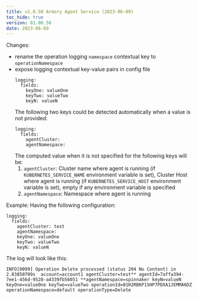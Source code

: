 ```yaml
---
title: v1.0.58 Armory Agent Service (2023-06-09)
toc_hide: true
version: 01.00.58
date: 2023-06-09
---
```


Changes:
- rename the operation logging `namespace` contextual key to `operationNamespace`
- expose logging contextual key-value pairs in config file 
  ```
  logging:
    fields:
      keyOne: valueOne
      keyTwo: valueTwo
      keyN: valueN
  ```
  The following two keys could be detected automatically when a value is not provided:
  ```
  logging:
    fields:
      agentCluster:
      agentNamespace: 
  ```
  The computed value when it is not specified for the following keys will be: 
  1. `agentCluster`: Cluster name where agent is running (if `KUBERNETES_SERVICE_NAME` environment variable is set), Cluster Host where agent is running (if `KUBERNETES_SERVICE_HOST` environment variable is set), empty if any environment variable is specified 
  2. `agentNamespace`: Namespace where agent is running

Example:
Having the following configuration: 
```
logging:
  fields:
    agentCluster: test
    agentNamespace:
    keyOne: valueOne
    keyTwo: valueTwo
    keyN: valueN
```
The log will look like this:
```
INFO[0099] Operation Delete processed (status 204 No Content) in 2.03850709s  account=account1 agentCluster=test** agentId=7affa394-7ee1-456d-9528-a4339fb56051 **agentNamespace=spinnaker keyN=valueN keyOne=valueOne keyTwo=valueTwo operationId=01H2RBKP1SHP7PDXA1JEMMA6DZ operationNamespace=default operationType=Delete
```
